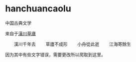 # hanchuancaolu
中国古典文学

来自于[漢川草廬](http://www.xn--5rtnx620bw5s.tw/)

　　漢川千年去
　　草廬不成形
　　小舟從此逝
　　江海寄餘生
  
  因为其中有些文字错误，需要更改所以爬取到这里。
